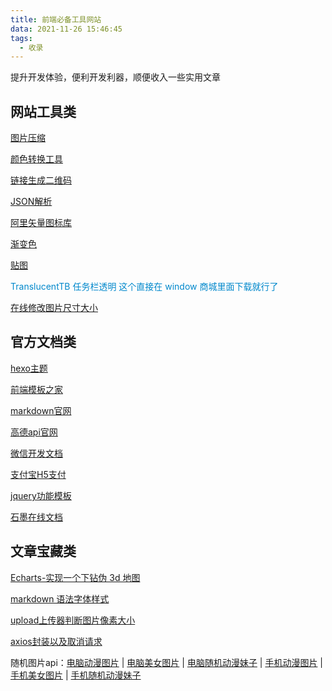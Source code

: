 ```yaml
---
title: 前端必备工具网站
data: 2021-11-26 15:46:45
tags:
  - 收录
---
```


提升开发体验，便利开发利器，顺便收入一些实用文章

<!-- more -->

## 网站工具类

[图片压缩](https://tinypng.com/)

[颜色转换工具](https://sunpma.com/other/rgb/)

[链接生成二维码](https://cli.im/mob)

[JSON解析](https://www.sojson.com/)

[阿里矢量图标库](https://www.iconfont.cn/search/index?searchType=icon&q=)

[渐变色](https://color.dumogu.top/)

[贴图](https://zh.snipaste.com/download.html)

<font color="#08c">TranslucentTB 任务栏透明 这个直接在 window 商城里面下载就行了</font>

[在线修改图片尺寸大小](https://www.gaitubao.com/)

## 官方文档类

[hexo主题](https://hexo.io/zh-cn/docs/themes)

[前端模板之家](http://www.cssmoban.com/)

[markdown官网](https://markdown.com.cn/basic-syntax/headings.html)

[高德api官网](https://lbs.amap.com/api/webservice/guide/tools/info)

[微信开发文档](https://developers.weixin.qq.com/doc/offiaccount/OA_Web_Apps/Wechat_webpage_authorization.html)

[支付宝H5支付](https://opendocs.alipay.com/open/02ivbs)

[jquery功能模板](https://sc.chinaz.com/tag_jiaoben/dazhuanpan.html)

[石墨在线文档](https://shimo.im/recent)

## 文章宝藏类

[Echarts-实现一个下钻伪 3d 地图](https://juejin.cn/post/6994606112775340039)

[markdown 语法字体样式](https://blog.csdn.net/manjianchao/article/details/53668280?ops_request_misc=%257B%2522request%255Fid%2522%253A%2522163791213816780271918431%2522%252C%2522scm%2522%253A%252220140713.130102334..%2522%257D&request_id=163791213816780271918431&biz_id=0&utm_medium=distribute.pc_search_result.none-task-blog-2~all~sobaiduend~default-1-53668280.pc_search_result_control_group&utm_term=markdown%E8%AF%AD%E6%B3%95%E5%AD%97%E4%BD%93%E9%A2%9C%E8%89%B2&spm=1018.2226.3001.4187)

[upload上传器判断图片像素大小](https://juejin.cn/post/6907107557211537415)

[axios封装以及取消请求](https://juejin.cn/post/6968630178163458084)

随机图片api：[电脑动漫图片](http://api.btstu.cn/sjbz/?lx=dongman) | [电脑美女图片](http://api.btstu.cn/sjbz/?lx=meizi) | [电脑随机动漫妹子](http://api.btstu.cn/sjbz/?lx=suiji) | [手机动漫图片](http://api.btstu.cn/sjbz/?lx=m_dongman) | [手机美女图片](http://api.btstu.cn/sjbz/?lx=m_meizi) | [手机随机动漫妹子](http://api.btstu.cn/sjbz/?m_lx=suiji)

<!-- more -->
